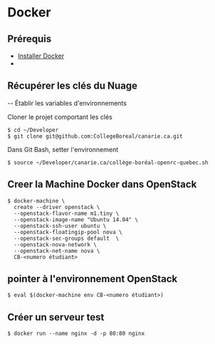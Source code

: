 # Docker

## Prérequis

* [Installer Docker](https://docs.docker.com/engine/getstarted/step_one/#step-1-get-docker)   
* 

## Récupérer les clés du Nuage

-- Établir les variables d'environnements

Cloner le projet comportant les clés
```
$ cd ~/Developer
$ git clone git@github.com:CollegeBoreal/canarie.ca.git
```

Dans Git Bash, setter l'environnement
```
$ source ~/Developer/canarie.ca/collège-boréal-openrc-quebec.sh
```

## Creer la Machine Docker dans OpenStack

```
$ docker-machine \
  create --driver openstack \
  --openstack-flavor-name m1.tiny \
  --openstack-image-name "Ubuntu 14.04" \
  --openstack-ssh-user ubuntu \
  --openstack-floatingip-pool nova \
  --openstack-sec-groups default  \
  --openstack-nova-network \
  --openstack-net-name nova \
  CB-<numero étudiant>
  ```

## pointer à l'environnement OpenStack

```
$ eval $(docker-machine env CB-<numero étudiant>)
```

## Créer un serveur test

```
$ docker run --name nginx -d -p 80:80 nginx
```
